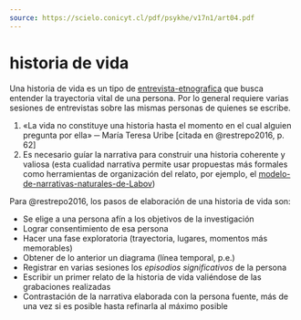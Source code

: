 ```yaml
---
source: https://scielo.conicyt.cl/pdf/psykhe/v17n1/art04.pdf
---
```


# historia de vida

Una historia de vida es un tipo de [entrevista-etnografica](entrevista-etnografica.md) que busca entender la trayectoria vital de una persona. Por lo general requiere varias sesiones de entrevistas sobre las mismas personas de quienes se escribe.

1. «La vida no constituye una historia hasta el momento en el cual alguien pregunta por ella» ─ María Teresa Uribe  [citada en @restrepo2016, p. 62]
1. Es necesario guíar la narrativa para construir una historia coherente y valiosa (esta cualidad narrativa permite usar propuestas más formales como herramientas de organización del relato, por ejemplo, el [modelo-de-narrativas-naturales-de-Labov](modelo-de-narrativas-naturales-de-Labov.md))

Para @restrepo2016, los pasos de elaboración de una historia de vida son:

* Se elige a una persona afín a los objetivos de la investigación
* Lograr consentimiento de esa persona
* Hacer una fase exploratoria (trayectoria, lugares, momentos más memorables)
* Obtener de lo anterior un diagrama (línea temporal, p.e.)
* Registrar en varias sesiones los *episodios significativos* de la persona
* Escribir un primer relato de la historia de vida valiéndose de las grabaciones realizadas
* Contrastación de la narrativa elaborada con la persona fuente, más de una vez si es posible hasta refinarla al máximo posible
